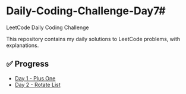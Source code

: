 # Daily-Coding-Challenge-Day7# 
LeetCode Daily Coding Challenge

This repository contains my daily solutions to LeetCode problems, with explanations.

## ✅ Progress

- [Day 1 - Plus One](Day1_Plus_One/README.md)
- [Day 2 - Rotate List](Day2_Rotate_List/README.md)
